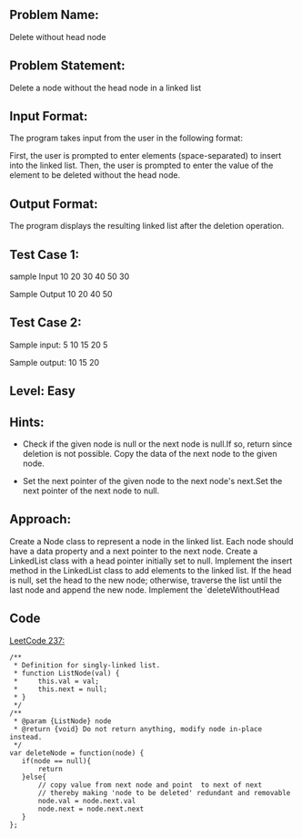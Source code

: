 ## Problem Name:
Delete without head node

## Problem Statement:
Delete a node without the head node in a linked list


## Input Format:
The program takes input from the user in the 
following format:

First, the user is prompted to enter elements 
(space-separated) to insert into the linked list.
Then, the user is prompted to enter the 
value of the element to be deleted without the 
head node.

## Output Format:
The program displays the 
resulting linked list after the
deletion operation.

## Test Case 1:
sample Input
10 20 30 40 50
30

Sample Output
10 20 40 50

## Test Case 2:
Sample input:
5 10 15 20
5

Sample output:
10 15 20

## Level: Easy

## Hints:
- Check if the given node is null or the next node 
is null.If so, return since deletion is not possible.
Copy the data of the next node to the given node.

- Set the next pointer of the given node to the 
next node's next.Set the next pointer of the next node to null.


## Approach:
Create a Node class to represent a node in the linked list. Each node should have 
a data property and a next pointer to the next node.
Create a LinkedList class with a head pointer initially set to null.
Implement the insert method in the LinkedList class to add elements to the linked list. 
If the head is null, set the head to the new node; otherwise, traverse the list until the 
last node and append the new node.
Implement the `deleteWithoutHead


## Code
[LeetCode 237: ](https://leetcode.com/problems/delete-node-in-a-linked-list/submissions/994192834/)


```
/**
 * Definition for singly-linked list.
 * function ListNode(val) {
 *     this.val = val;
 *     this.next = null;
 * }
 */
/**
 * @param {ListNode} node
 * @return {void} Do not return anything, modify node in-place instead.
 */
var deleteNode = function(node) {
   if(node == null){
       return
   }else{
       // copy value from next node and point  to next of next
       // thereby making 'node to be deleted' redundant and removable
       node.val = node.next.val
       node.next = node.next.next
   }
};
```